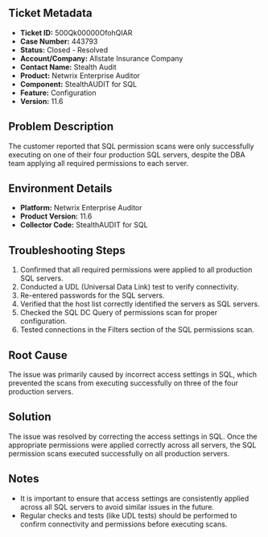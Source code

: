 ## Ticket Metadata
- **Ticket ID:** 500Qk00000OfohQIAR
- **Case Number:** 443793
- **Status:** Closed - Resolved
- **Account/Company:** Allstate Insurance Company
- **Contact Name:** Stealth Audit
- **Product:** Netwrix Enterprise Auditor
- **Component:** StealthAUDIT for SQL
- **Feature:** Configuration
- **Version:** 11.6

## Problem Description
The customer reported that SQL permission scans were only successfully executing on one of their four production SQL servers, despite the DBA team applying all required permissions to each server.

## Environment Details
- **Platform:** Netwrix Enterprise Auditor
- **Product Version:** 11.6
- **Collector Code:** StealthAUDIT for SQL

## Troubleshooting Steps
1. Confirmed that all required permissions were applied to all production SQL servers.
2. Conducted a UDL (Universal Data Link) test to verify connectivity.
3. Re-entered passwords for the SQL servers.
4. Verified that the host list correctly identified the servers as SQL servers.
5. Checked the SQL DC Query of permissions scan for proper configuration.
6. Tested connections in the Filters section of the SQL permissions scan.

## Root Cause
The issue was primarily caused by incorrect access settings in SQL, which prevented the scans from executing successfully on three of the four production servers.

## Solution
The issue was resolved by correcting the access settings in SQL. Once the appropriate permissions were applied correctly across all servers, the SQL permission scans executed successfully on all production servers.

## Notes
- It is important to ensure that access settings are consistently applied across all SQL servers to avoid similar issues in the future.
- Regular checks and tests (like UDL tests) should be performed to confirm connectivity and permissions before executing scans.